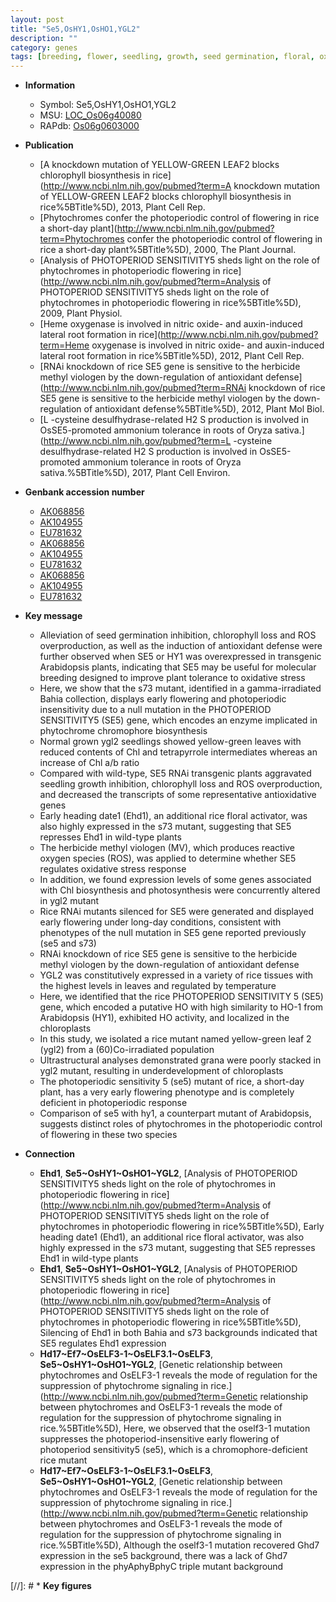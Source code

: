 ```yaml
---
layout: post
title: "Se5,OsHY1,OsHO1,YGL2"
description: ""
category: genes
tags: [breeding, flower, seedling, growth, seed germination, floral, oxidative, photosynthesis, defense, temperature, chloroplast, heading date, leaf, seed]
---
```


* **Information**  
    + Symbol: Se5,OsHY1,OsHO1,YGL2  
    + MSU: [LOC_Os06g40080](http://rice.plantbiology.msu.edu/cgi-bin/ORF_infopage.cgi?orf=LOC_Os06g40080)  
    + RAPdb: [Os06g0603000](http://rapdb.dna.affrc.go.jp/viewer/gbrowse_details/irgsp1?name=Os06g0603000)  

* **Publication**  
    + [A knockdown mutation of YELLOW-GREEN LEAF2 blocks chlorophyll biosynthesis in rice](http://www.ncbi.nlm.nih.gov/pubmed?term=A knockdown mutation of YELLOW-GREEN LEAF2 blocks chlorophyll biosynthesis in rice%5BTitle%5D), 2013, Plant Cell Rep.
    + [Phytochromes confer the photoperiodic control of flowering in rice a short-day plant](http://www.ncbi.nlm.nih.gov/pubmed?term=Phytochromes confer the photoperiodic control of flowering in rice a short-day plant%5BTitle%5D), 2000, The Plant Journal.
    + [Analysis of PHOTOPERIOD SENSITIVITY5 sheds light on the role of phytochromes in photoperiodic flowering in rice](http://www.ncbi.nlm.nih.gov/pubmed?term=Analysis of PHOTOPERIOD SENSITIVITY5 sheds light on the role of phytochromes in photoperiodic flowering in rice%5BTitle%5D), 2009, Plant Physiol.
    + [Heme oxygenase is involved in nitric oxide- and auxin-induced lateral root formation in rice](http://www.ncbi.nlm.nih.gov/pubmed?term=Heme oxygenase is involved in nitric oxide- and auxin-induced lateral root formation in rice%5BTitle%5D), 2012, Plant Cell Rep.
    + [RNAi knockdown of rice SE5 gene is sensitive to the herbicide methyl viologen by the down-regulation of antioxidant defense](http://www.ncbi.nlm.nih.gov/pubmed?term=RNAi knockdown of rice SE5 gene is sensitive to the herbicide methyl viologen by the down-regulation of antioxidant defense%5BTitle%5D), 2012, Plant Mol Biol.
    + [L -cysteine desulfhydrase-related H2 S production is involved in OsSE5-promoted ammonium tolerance in roots of Oryza sativa.](http://www.ncbi.nlm.nih.gov/pubmed?term=L -cysteine desulfhydrase-related H2 S production is involved in OsSE5-promoted ammonium tolerance in roots of Oryza sativa.%5BTitle%5D), 2017, Plant Cell Environ.

* **Genbank accession number**  
    + [AK068856](http://www.ncbi.nlm.nih.gov/nuccore/AK068856)
    + [AK104955](http://www.ncbi.nlm.nih.gov/nuccore/AK104955)
    + [EU781632](http://www.ncbi.nlm.nih.gov/nuccore/EU781632)
    + [AK068856](http://www.ncbi.nlm.nih.gov/nuccore/AK068856)
    + [AK104955](http://www.ncbi.nlm.nih.gov/nuccore/AK104955)
    + [EU781632](http://www.ncbi.nlm.nih.gov/nuccore/EU781632)
    + [AK068856](http://www.ncbi.nlm.nih.gov/nuccore/AK068856)
    + [AK104955](http://www.ncbi.nlm.nih.gov/nuccore/AK104955)
    + [EU781632](http://www.ncbi.nlm.nih.gov/nuccore/EU781632)

* **Key message**  
    + Alleviation of seed germination inhibition, chlorophyll loss and ROS overproduction, as well as the induction of antioxidant defense were further observed when SE5 or HY1 was overexpressed in transgenic Arabidopsis plants, indicating that SE5 may be useful for molecular breeding designed to improve plant tolerance to oxidative stress
    + Here, we show that the s73 mutant, identified in a gamma-irradiated Bahia collection, displays early flowering and photoperiodic insensitivity due to a null mutation in the PHOTOPERIOD SENSITIVITY5 (SE5) gene, which encodes an enzyme implicated in phytochrome chromophore biosynthesis
    + Normal grown ygl2 seedlings showed yellow-green leaves with reduced contents of Chl and tetrapyrrole intermediates whereas an increase of Chl a/b ratio
    + Compared with wild-type, SE5 RNAi transgenic plants aggravated seedling growth inhibition, chlorophyll loss and ROS overproduction, and decreased the transcripts of some representative antioxidative genes
    + Early heading date1 (Ehd1), an additional rice floral activator, was also highly expressed in the s73 mutant, suggesting that SE5 represses Ehd1 in wild-type plants
    + The herbicide methyl viologen (MV), which produces reactive oxygen species (ROS), was applied to determine whether SE5 regulates oxidative stress response
    + In addition, we found expression levels of some genes associated with Chl biosynthesis and photosynthesis were concurrently altered in ygl2 mutant
    + Rice RNAi mutants silenced for SE5 were generated and displayed early flowering under long-day conditions, consistent with phenotypes of the null mutation in SE5 gene reported previously (se5 and s73)
    + RNAi knockdown of rice SE5 gene is sensitive to the herbicide methyl viologen by the down-regulation of antioxidant defense
    + YGL2 was constitutively expressed in a variety of rice tissues with the highest levels in leaves and regulated by temperature
    + Here, we identified that the rice PHOTOPERIOD SENSITIVITY 5 (SE5) gene, which encoded a putative HO with high similarity to HO-1 from Arabidopsis (HY1), exhibited HO activity, and localized in the chloroplasts
    + In this study, we isolated a rice mutant named yellow-green leaf 2 (ygl2) from a (60)Co-irradiated population
    + Ultrastructural analyses demonstrated grana were poorly stacked in ygl2 mutant, resulting in underdevelopment of chloroplasts
    + The photoperiodic sensitivity 5 (se5) mutant of rice, a short-day plant, has a very early flowering phenotype and is completely deficient in photoperiodic response
    + Comparison of se5 with hy1, a counterpart mutant of Arabidopsis, suggests distinct roles of phytochromes in the photoperiodic control of flowering in these two species

* **Connection**  
    + __Ehd1__, __Se5~OsHY1~OsHO1~YGL2__, [Analysis of PHOTOPERIOD SENSITIVITY5 sheds light on the role of phytochromes in photoperiodic flowering in rice](http://www.ncbi.nlm.nih.gov/pubmed?term=Analysis of PHOTOPERIOD SENSITIVITY5 sheds light on the role of phytochromes in photoperiodic flowering in rice%5BTitle%5D), Early heading date1 (Ehd1), an additional rice floral activator, was also highly expressed in the s73 mutant, suggesting that SE5 represses Ehd1 in wild-type plants
    + __Ehd1__, __Se5~OsHY1~OsHO1~YGL2__, [Analysis of PHOTOPERIOD SENSITIVITY5 sheds light on the role of phytochromes in photoperiodic flowering in rice](http://www.ncbi.nlm.nih.gov/pubmed?term=Analysis of PHOTOPERIOD SENSITIVITY5 sheds light on the role of phytochromes in photoperiodic flowering in rice%5BTitle%5D), Silencing of Ehd1 in both Bahia and s73 backgrounds indicated that SE5 regulates Ehd1 expression
    + __Hd17~Ef7~OsELF3-1~OsELF3.1~OsELF3__, __Se5~OsHY1~OsHO1~YGL2__, [Genetic relationship between phytochromes and OsELF3-1 reveals the mode of regulation for the suppression of phytochrome signaling in rice.](http://www.ncbi.nlm.nih.gov/pubmed?term=Genetic relationship between phytochromes and OsELF3-1 reveals the mode of regulation for the suppression of phytochrome signaling in rice.%5BTitle%5D),  Here, we observed that the oself3-1 mutation suppresses the photoperiod-insensitive early flowering of photoperiod sensitivity5 (se5), which is a chromophore-deficient rice mutant
    + __Hd17~Ef7~OsELF3-1~OsELF3.1~OsELF3__, __Se5~OsHY1~OsHO1~YGL2__, [Genetic relationship between phytochromes and OsELF3-1 reveals the mode of regulation for the suppression of phytochrome signaling in rice.](http://www.ncbi.nlm.nih.gov/pubmed?term=Genetic relationship between phytochromes and OsELF3-1 reveals the mode of regulation for the suppression of phytochrome signaling in rice.%5BTitle%5D),  Although the oself3-1 mutation recovered Ghd7 expression in the se5 background, there was a lack of Ghd7 expression in the phyAphyBphyC triple mutant background

[//]: # * **Key figures**  


